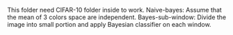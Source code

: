 This folder need CIFAR-10 folder inside to work.
Naive-bayes: Assume that the mean of 3 colors space are independent.
Bayes-sub-window: Divide the image into small portion and apply Bayesian classifier on each window.